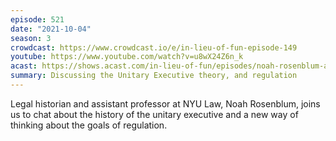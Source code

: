 ```yaml
---
episode: 521
date: "2021-10-04"
season: 3
crowdcast: https://www.crowdcast.io/e/in-lieu-of-fun-episode-149
youtube: https://www.youtube.com/watch?v=u8wX24Z6n_k
acast: https://shows.acast.com/in-lieu-of-fun/episodes/noah-rosenblum-and-legal-history
summary: Discussing the Unitary Executive theory, and regulation
---
```

Legal historian and assistant professor at NYU Law, Noah Rosenblum, joins us to chat about the history of the unitary executive and a new way of thinking about the goals of regulation.

